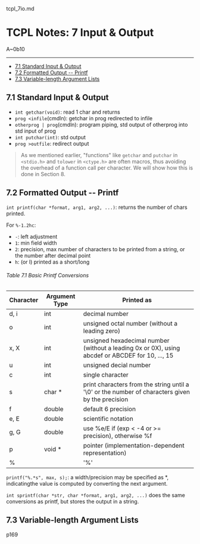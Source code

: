 tcpl_7io.md

TCPL Notes: 7 Input & Output
================================================================================

A~0b10

--------------------------------------------------------------------------------

- [7.1 Standard Input & Output](#71-standard-input--output)
- [7.2 Formatted Output -- Printf](#72-formatted-output----printf)
- [7.3 Variable-length Argument Lists](#73-variable-length-argument-lists)

7.1 Standard Input & Output
--------------------------------------------------------------------------------

- `int getchar(void)`: read 1 char and returns
- `prog <infile`(cmdln): getchar in prog redirected to infile
- `otherprog | prog`(cmdln): program piping, std output of otherprog into std input of prog
- `int putchar(int)`: std output
- `prog >outfile`: redirect output

>  As we mentioned earlier, "functions" like `getchar` and `putchar` in `<stdio.h>` and `tolower` in `<ctype.h>` are often macros, thus avoiding the overhead of a function call per character. We will show how this is done in Section 8.

7.2 Formatted Output -- Printf
--------------------------------------------------------------------------------

`int printf(char *format, arg1, arg2, ...)`: returns the number of chars printed.

For `%-1.2hc`:

- `-`: left adjustment
- `1`: min field width
- `2`: precision, max number of characters to be printed from a string, or the number after decimal point
- `h`: (or l) printed as a short/long

###### Table 7.1 Basic Printf Conversions

| Character | Argument Type | Printed as                                                                                       |
| --------- | ------------- | ------------------------------------------------------------------------------------------------ |
| d, i      | int           | decimal number                                                                                   |
| o         | int           | unsigned octal number (without a leading zero)                                                   |
| x, X      | int           | unsigned hexadecimal number (without a leading 0x or 0X), using abcdef or ABCDEF for 10, ..., 15 |
| u         | int           | unsigned decial number                                                                           |
| c         | int           | single character                                                                                 |
| s         | char *        | print characters from the string until a '\0' or the number of characters given by the precision |
| f         | double        | default 6 precision                                                                              |
| e, E      | double        | scientific notation                                                                              |
| g, G      | double        | use %e/E if (exp < -4 or >= precision), otherwise %f                                             |
| p         | void *        | pointer (implementation-dependent representation)                                                |
| %         |               | '%'                                                                                              |

`printf("%.*s", max, s);`: a width/precision may be specified as *, indicatingthe value is computed by converting the next argument.

`int sprintf(char *str, char *format, arg1, arg2, ...)` does the same conversions as printf, but stores the output in a string.

7.3 Variable-length Argument Lists
--------------------------------------------------------------------------------

p169